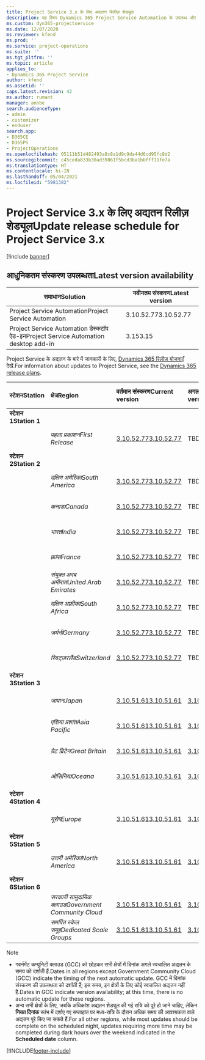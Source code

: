 ```yaml
---
title: Project Service 3.x के लिए अद्यतन रिलीज़ शेड्यूल
description: यह विषय Dynamics 365 Project Service Automation के उपलब्ध और आगामी रिलीज़ के बारे में जानकारी प्रदान करता है.
ms.custom: dyn365-projectservice
ms.date: 12/07/2020
ms.reviewer: kfend
ms.prod: ''
ms.service: project-operations
ms.suite: ''
ms.tgt_pltfrm: ''
ms.topic: article
applies_to:
- Dynamics 365 Project Service
author: kfend
ms.assetid: ''
caps.latest.revision: 42
ms.author: rumant
manager: annbe
search.audienceType:
- admin
- customizer
- enduser
search.app:
- D365CE
- D365PS
- ProjectOperations
ms.openlocfilehash: 05111b51d482493a8c8a1d9c9da44d6cd95fc8d2
ms.sourcegitcommit: c45ceda833b30ad39861f5bcd3ba1bbfff11fe7a
ms.translationtype: HT
ms.contentlocale: hi-IN
ms.lasthandoff: 05/04/2021
ms.locfileid: "5981382"
---
```

# <a name="update-release-schedule-for-project-service-3x"></a><span data-ttu-id="77b96-103">Project Service 3.x के लिए अद्यतन रिलीज़ शेड्यूल</span><span class="sxs-lookup"><span data-stu-id="77b96-103">Update release schedule for Project Service 3.x</span></span>

[!include [banner](../includes/psa-now-project-operations.md)]

## <a name="latest-version-availability"></a><span data-ttu-id="77b96-104">आधुनिकतम संस्करण उपलब्धता</span><span class="sxs-lookup"><span data-stu-id="77b96-104">Latest version availability</span></span>

| <span data-ttu-id="77b96-105">समाधान</span><span class="sxs-lookup"><span data-stu-id="77b96-105">Solution</span></span>  | <span data-ttu-id="77b96-106">नवीनतम संस्करण</span><span class="sxs-lookup"><span data-stu-id="77b96-106">Latest version</span></span> |
|-------|----|
| <span data-ttu-id="77b96-107">Project Service Automation</span><span class="sxs-lookup"><span data-stu-id="77b96-107">Project Service Automation</span></span>    | <span data-ttu-id="77b96-108">3.10.52.77</span><span class="sxs-lookup"><span data-stu-id="77b96-108">3.10.52.77</span></span> |
| <span data-ttu-id="77b96-109">Project Service Automation डेस्कटॉप ऐड-इन</span><span class="sxs-lookup"><span data-stu-id="77b96-109">Project Service Automation desktop add-in</span></span>                | <span data-ttu-id="77b96-110">3.15</span><span class="sxs-lookup"><span data-stu-id="77b96-110">3.15</span></span>          |

<span data-ttu-id="77b96-111">Project Service के अद्यतन के बारे में जानकारी के लिए, [Dynamics 365 रिलीज़ योजनाएँ](/dynamics365/release-plans/) देखें.</span><span class="sxs-lookup"><span data-stu-id="77b96-111">For information about updates to Project Service, see the [Dynamics 365 release plans](/dynamics365/release-plans/).</span></span> 

| <span data-ttu-id="77b96-112">स्टेशन</span><span class="sxs-lookup"><span data-stu-id="77b96-112">Station</span></span>  | <span data-ttu-id="77b96-113">क्षेत्र</span><span class="sxs-lookup"><span data-stu-id="77b96-113">Region</span></span> | <span data-ttu-id="77b96-114">वर्तमान संस्करण</span><span class="sxs-lookup"><span data-stu-id="77b96-114">Current version</span></span> | <span data-ttu-id="77b96-115">अगला संस्करण</span><span class="sxs-lookup"><span data-stu-id="77b96-115">Next version</span></span> |  <span data-ttu-id="77b96-116">निर्धारित तिथि</span><span class="sxs-lookup"><span data-stu-id="77b96-116">Scheduled date</span></span>
| :---   | :---   | :---   | :---   |:---   |         
|<span data-ttu-id="77b96-117"><strong>स्टेशन 1</strong></span><span class="sxs-lookup"><span data-stu-id="77b96-117"><strong>Station 1</strong></span></span> | |  |  | |
| | <span data-ttu-id="77b96-118"><i>पहला प्रकाशन</i></span><span class="sxs-lookup"><span data-stu-id="77b96-118"><i>First Release</i></span></span> | [<span data-ttu-id="77b96-119">3.10.52.77</span><span class="sxs-lookup"><span data-stu-id="77b96-119">3.10.52.77</span></span>](whats-new-ur-31.md) | <span data-ttu-id="77b96-120">TBD</span><span class="sxs-lookup"><span data-stu-id="77b96-120">TBD</span></span> | <span data-ttu-id="77b96-121">28 मई, 2021</span><span class="sxs-lookup"><span data-stu-id="77b96-121">May 28, 2021</span></span>
|<span data-ttu-id="77b96-122"><strong>स्टेशन 2</strong></span><span class="sxs-lookup"><span data-stu-id="77b96-122"><strong>Station 2</strong></span></span> | |  |  | |
| | <span data-ttu-id="77b96-123"><i>दक्षिण अमेरिका</i></span><span class="sxs-lookup"><span data-stu-id="77b96-123"><i>South America</i></span></span> | [<span data-ttu-id="77b96-124">3.10.52.77</span><span class="sxs-lookup"><span data-stu-id="77b96-124">3.10.52.77</span></span>](whats-new-ur-31.md) | <span data-ttu-id="77b96-125">TBD</span><span class="sxs-lookup"><span data-stu-id="77b96-125">TBD</span></span> | <span data-ttu-id="77b96-126">4 जून, 2021</span><span class="sxs-lookup"><span data-stu-id="77b96-126">June 4, 2021</span></span>
| | <span data-ttu-id="77b96-127"><i>कनाडा</i></span><span class="sxs-lookup"><span data-stu-id="77b96-127"><i>Canada</i></span></span> | [<span data-ttu-id="77b96-128">3.10.52.77</span><span class="sxs-lookup"><span data-stu-id="77b96-128">3.10.52.77</span></span>](whats-new-ur-31.md) | <span data-ttu-id="77b96-129">TBD</span><span class="sxs-lookup"><span data-stu-id="77b96-129">TBD</span></span> | <span data-ttu-id="77b96-130">4 जून, 2021</span><span class="sxs-lookup"><span data-stu-id="77b96-130">June 4, 2021</span></span>
| | <span data-ttu-id="77b96-131"><i>भारत</i></span><span class="sxs-lookup"><span data-stu-id="77b96-131"><i>India</i></span></span> | [<span data-ttu-id="77b96-132">3.10.52.77</span><span class="sxs-lookup"><span data-stu-id="77b96-132">3.10.52.77</span></span>](whats-new-ur-31.md) | <span data-ttu-id="77b96-133">TBD</span><span class="sxs-lookup"><span data-stu-id="77b96-133">TBD</span></span> | <span data-ttu-id="77b96-134">4 जून, 2021</span><span class="sxs-lookup"><span data-stu-id="77b96-134">June 4, 2021</span></span>
| | <span data-ttu-id="77b96-135"><i>फ़्रांस</i></span><span class="sxs-lookup"><span data-stu-id="77b96-135"><i>France</i></span></span> | [<span data-ttu-id="77b96-136">3.10.52.77</span><span class="sxs-lookup"><span data-stu-id="77b96-136">3.10.52.77</span></span>](whats-new-ur-31.md) | <span data-ttu-id="77b96-137">TBD</span><span class="sxs-lookup"><span data-stu-id="77b96-137">TBD</span></span> | <span data-ttu-id="77b96-138">4 जून, 2021</span><span class="sxs-lookup"><span data-stu-id="77b96-138">June 4, 2021</span></span>
| | <span data-ttu-id="77b96-139"><i>संयुक्त अरब अमीरात</i></span><span class="sxs-lookup"><span data-stu-id="77b96-139"><i>United Arab Emirates</i></span></span> | [<span data-ttu-id="77b96-140">3.10.52.77</span><span class="sxs-lookup"><span data-stu-id="77b96-140">3.10.52.77</span></span>](whats-new-ur-31.md) | <span data-ttu-id="77b96-141">TBD</span><span class="sxs-lookup"><span data-stu-id="77b96-141">TBD</span></span> | <span data-ttu-id="77b96-142">4 जून, 2021</span><span class="sxs-lookup"><span data-stu-id="77b96-142">June 4, 2021</span></span>
| | <span data-ttu-id="77b96-143"><i>दक्षिण अफ़्रीका</i></span><span class="sxs-lookup"><span data-stu-id="77b96-143"><i>South Africa</i></span></span> | [<span data-ttu-id="77b96-144">3.10.52.77</span><span class="sxs-lookup"><span data-stu-id="77b96-144">3.10.52.77</span></span>](whats-new-ur-31.md) | <span data-ttu-id="77b96-145">TBD</span><span class="sxs-lookup"><span data-stu-id="77b96-145">TBD</span></span> | <span data-ttu-id="77b96-146">4 जून, 2021</span><span class="sxs-lookup"><span data-stu-id="77b96-146">June 4, 2021</span></span>
| | <span data-ttu-id="77b96-147"><i>जर्मनी</i></span><span class="sxs-lookup"><span data-stu-id="77b96-147"><i>Germany</i></span></span> | [<span data-ttu-id="77b96-148">3.10.52.77</span><span class="sxs-lookup"><span data-stu-id="77b96-148">3.10.52.77</span></span>](whats-new-ur-31.md) | <span data-ttu-id="77b96-149">TBD</span><span class="sxs-lookup"><span data-stu-id="77b96-149">TBD</span></span> | <span data-ttu-id="77b96-150">4 जून, 2021</span><span class="sxs-lookup"><span data-stu-id="77b96-150">June 4, 2021</span></span>
| | <span data-ttu-id="77b96-151"><i>स्विट्ज़रलैंड</i></span><span class="sxs-lookup"><span data-stu-id="77b96-151"><i>Switzerland</i></span></span> | [<span data-ttu-id="77b96-152">3.10.52.77</span><span class="sxs-lookup"><span data-stu-id="77b96-152">3.10.52.77</span></span>](whats-new-ur-31.md) | <span data-ttu-id="77b96-153">TBD</span><span class="sxs-lookup"><span data-stu-id="77b96-153">TBD</span></span> | <span data-ttu-id="77b96-154">4 जून, 2021</span><span class="sxs-lookup"><span data-stu-id="77b96-154">June 4, 2021</span></span>
|<span data-ttu-id="77b96-155"><strong>स्टेशन 3</strong></span><span class="sxs-lookup"><span data-stu-id="77b96-155"><strong>Station 3</strong></span></span> | |  |  | |
| | <span data-ttu-id="77b96-156"><i>जापान</i></span><span class="sxs-lookup"><span data-stu-id="77b96-156"><i>Japan</i></span></span> | [<span data-ttu-id="77b96-157">3.10.51.61</span><span class="sxs-lookup"><span data-stu-id="77b96-157">3.10.51.61</span></span>](whats-new-ur-30.md) | [<span data-ttu-id="77b96-158">3.10.52.77</span><span class="sxs-lookup"><span data-stu-id="77b96-158">3.10.52.77</span></span>](whats-new-ur-31.md) | <span data-ttu-id="77b96-159">07 मई, 2021</span><span class="sxs-lookup"><span data-stu-id="77b96-159">May 07, 2021</span></span>
| | <span data-ttu-id="77b96-160"><i>एशिया प्रशांत</i></span><span class="sxs-lookup"><span data-stu-id="77b96-160"><i>Asia Pacific</i></span></span> | [<span data-ttu-id="77b96-161">3.10.51.61</span><span class="sxs-lookup"><span data-stu-id="77b96-161">3.10.51.61</span></span>](whats-new-ur-30.md) | [<span data-ttu-id="77b96-162">3.10.52.77</span><span class="sxs-lookup"><span data-stu-id="77b96-162">3.10.52.77</span></span>](whats-new-ur-31.md) | <span data-ttu-id="77b96-163">07 मई, 2021</span><span class="sxs-lookup"><span data-stu-id="77b96-163">May 07, 2021</span></span>
| | <span data-ttu-id="77b96-164"><i>ग्रेट ब्रिटेन</i></span><span class="sxs-lookup"><span data-stu-id="77b96-164"><i>Great Britain</i></span></span> | [<span data-ttu-id="77b96-165">3.10.51.61</span><span class="sxs-lookup"><span data-stu-id="77b96-165">3.10.51.61</span></span>](whats-new-ur-30.md) | [<span data-ttu-id="77b96-166">3.10.52.77</span><span class="sxs-lookup"><span data-stu-id="77b96-166">3.10.52.77</span></span>](whats-new-ur-31.md) | <span data-ttu-id="77b96-167">07 मई, 2021</span><span class="sxs-lookup"><span data-stu-id="77b96-167">May 07, 2021</span></span>
| | <span data-ttu-id="77b96-168"><i>ओसिनिया</i></span><span class="sxs-lookup"><span data-stu-id="77b96-168"><i>Oceana</i></span></span> | [<span data-ttu-id="77b96-169">3.10.51.61</span><span class="sxs-lookup"><span data-stu-id="77b96-169">3.10.51.61</span></span>](whats-new-ur-30.md) | [<span data-ttu-id="77b96-170">3.10.52.77</span><span class="sxs-lookup"><span data-stu-id="77b96-170">3.10.52.77</span></span>](whats-new-ur-31.md) | <span data-ttu-id="77b96-171">07 मई, 2021</span><span class="sxs-lookup"><span data-stu-id="77b96-171">May 07, 2021</span></span>
|<span data-ttu-id="77b96-172"><strong>स्टेशन 4</strong></span><span class="sxs-lookup"><span data-stu-id="77b96-172"><strong>Station 4</strong></span></span> | |  |  | |
| | <span data-ttu-id="77b96-173"><i>यूरोप</i></span><span class="sxs-lookup"><span data-stu-id="77b96-173"><i>Europe</i></span></span> | [<span data-ttu-id="77b96-174">3.10.51.61</span><span class="sxs-lookup"><span data-stu-id="77b96-174">3.10.51.61</span></span>](whats-new-ur-30.md) | [<span data-ttu-id="77b96-175">3.10.52.77</span><span class="sxs-lookup"><span data-stu-id="77b96-175">3.10.52.77</span></span>](whats-new-ur-31.md) | <span data-ttu-id="77b96-176">14 मई, 2021</span><span class="sxs-lookup"><span data-stu-id="77b96-176">May 14, 2021</span></span>
|<span data-ttu-id="77b96-177"><strong>स्टेशन 5</strong></span><span class="sxs-lookup"><span data-stu-id="77b96-177"><strong>Station 5</strong></span></span> | |  |  | |
| | <span data-ttu-id="77b96-178"><i>उत्तरी अमेरिका</i></span><span class="sxs-lookup"><span data-stu-id="77b96-178"><i>North America</i></span></span> | [<span data-ttu-id="77b96-179">3.10.51.61</span><span class="sxs-lookup"><span data-stu-id="77b96-179">3.10.51.61</span></span>](whats-new-ur-30.md) | [<span data-ttu-id="77b96-180">3.10.52.77</span><span class="sxs-lookup"><span data-stu-id="77b96-180">3.10.52.77</span></span>](whats-new-ur-31.md) | <span data-ttu-id="77b96-181">21 मई, 2021</span><span class="sxs-lookup"><span data-stu-id="77b96-181">May 21, 2021</span></span>
|<span data-ttu-id="77b96-182"><strong>स्टेशन 6</strong></span><span class="sxs-lookup"><span data-stu-id="77b96-182"><strong>Station 6</strong></span></span> | |  |  | |
| | <span data-ttu-id="77b96-183"><i>सरकारी सामुदायिक क्लाउड</i></span><span class="sxs-lookup"><span data-stu-id="77b96-183"><i>Government Community Cloud</i></span></span> | [<span data-ttu-id="77b96-184">3.10.51.61</span><span class="sxs-lookup"><span data-stu-id="77b96-184">3.10.51.61</span></span>](whats-new-ur-30.md) | [<span data-ttu-id="77b96-185">3.10.52.77</span><span class="sxs-lookup"><span data-stu-id="77b96-185">3.10.52.77</span></span>](whats-new-ur-31.md) | <span data-ttu-id="77b96-186">21 मई, 2021</span><span class="sxs-lookup"><span data-stu-id="77b96-186">May 21, 2021</span></span>
| | <span data-ttu-id="77b96-187"><i>समर्पित स्केल समूह</i></span><span class="sxs-lookup"><span data-stu-id="77b96-187"><i>Dedicated Scale Groups</i></span></span> | [<span data-ttu-id="77b96-188">3.10.51.61</span><span class="sxs-lookup"><span data-stu-id="77b96-188">3.10.51.61</span></span>](whats-new-ur-30.md) | [<span data-ttu-id="77b96-189">3.10.52.77</span><span class="sxs-lookup"><span data-stu-id="77b96-189">3.10.52.77</span></span>](whats-new-ur-31.md) | <span data-ttu-id="77b96-190">28 मई, 2021</span><span class="sxs-lookup"><span data-stu-id="77b96-190">May 28, 2021</span></span>

>[!Note]
> - <span data-ttu-id="77b96-191">गवर्नमेंट कम्युनिटी क्लाउड (GCC) को छोड़कर सभी क्षेत्रों में दिनांक अगले स्वचालित अद्यतन के समय को दर्शाती हैं.</span><span class="sxs-lookup"><span data-stu-id="77b96-191">Dates in all regions except Government Community Cloud (GCC) indicate the timing of the next automatic update.</span></span> <span data-ttu-id="77b96-192">GCC में दिनांक संस्करण की उपलब्धता को दर्शाती हैं; इस समय, इन क्षेत्रों के लिए कोई स्वचालित अद्यतन नहीं है.</span><span class="sxs-lookup"><span data-stu-id="77b96-192">Dates in GCC indicate version availability; at this time, there is no automatic update for these regions.</span></span>
> - <span data-ttu-id="77b96-193">अन्य सभी क्षेत्रों के लिए, जबकि अधिकांश अद्यतन शेड्यूल की गई रात्रि को पूरे हो जाने चाहिए, लेकिन **नियत दिनांक** स्तंभ में दर्शाए गए सप्ताहांत पर मध्य-रात्रि के दौरान अधिक समय की आवश्यकता वाले अद्यतन पूरे किए जा सकते हैं.</span><span class="sxs-lookup"><span data-stu-id="77b96-193">For all other regions, while most updates should be complete on the scheduled night, updates requiring more time may be completed during dark hours over the weekend indicated in the **Scheduled date** column.</span></span>


[!INCLUDE[footer-include](../includes/footer-banner.md)]
